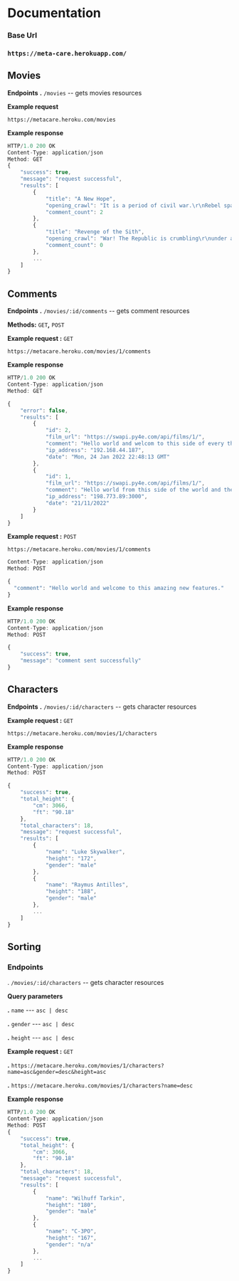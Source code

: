 # Documentation

### Base Url

### [](https://meta-care.herokuapp.com/)`https://meta-care.herokuapp.com/`

## **Movies**

**Endpoints**
**.** `/movies` \-\- gets movies resources

**Example request**

`https://metacare.heroku.com/movies`

**Example response**

```javascript
HTTP/1.0 200 OK
Content-Type: application/json
Method: GET
{
    "success": true,
    "message": "request successful",
    "results": [
        {
            "title": "A New Hope",
            "opening_crawl": "It is a period of civil war.\r\nRebel spaceships, striking\r\nfrom a hidden base, have won\r\ntheir first victory against\r\nthe evil Galactic Empire.\r\n\r\nDuring the battle, Rebel\r\nspies managed to steal secret\r\nplans to the Empire's\r\nultimate weapon, the DEATH\r\nSTAR, an armored space\r\nstation with enough power\r\nto destroy an entire planet.\r\n\r\nPursued by the Empire's\r\nsinister agents, Princess\r\nLeia races home aboard her\r\nstarship, custodian of the\r\nstolen plans that can save her\r\npeople and restore\r\nfreedom to the galaxy....",
            "comment_count": 2
        },
        {
            "title": "Revenge of the Sith",
            "opening_crawl": "War! The Republic is crumbling\r\nunder attacks by the ruthless\r\nSith Lord, Count Dooku.\r\nThere are heroes on both sides.\r\nEvil is everywhere.\r\n\r\nIn a stunning move, the\r\nfiendish droid leader, General\r\nGrievous, has swept into the\r\nRepublic capital and kidnapped\r\nChancellor Palpatine, leader of\r\nthe Galactic Senate.\r\n\r\nAs the Separatist Droid Army\r\nattempts to flee the besieged\r\ncapital with their valuable\r\nhostage, two Jedi Knights lead a\r\ndesperate mission to rescue the\r\ncaptive Chancellor....",
            "comment_count": 0
        },
        ...
    ]
}
```

## **Comments**

**Endpoints**
**.** `/movies/:id/comments` \-\- gets comment resources

**Methods:** `GET`**,** `POST`

**Example request :** `GET`

`https://metacare.heroku.com/movies/1/comments`

**Example response**

```javascript
HTTP/1.0 200 OK
Content-Type: application/json
Method: GET

{
    "error": false,
    "results": [
        {
            "id": 2,
            "film_url": "https://swapi.py4e.com/api/films/1/",
            "comment": "Hello world and welcom to this side of every thing that is not new anymore in the world of sport.",
            "ip_address": "192.168.44.187",
            "date": "Mon, 24 Jan 2022 22:48:13 GMT"
        },
        {
            "id": 1,
            "film_url": "https://swapi.py4e.com/api/films/1/",
            "comment": "Hello world from this side of the world and the other one that was not here the other day and i was not here to witness the changes that was taking place the other day and the one that you mentioned to me right now and the one that you are so afraid to make mention of that i have forgoten you are the only one that i am they say we are moving fast and we wunt last and where thet are alwassy knew we will make it dfar. nothing at the end o f th day thast my baby i wil show you love.",
            "ip_address": "198.773.89:3000",
            "date": "21/11/2022"
        }
    ]
}
```

**Example request :** `POST` 

`https://metacare.heroku.com/movies/1/comments`

```javascript
Content-Type: application/json
Method: POST

{
  "comment": "Hello world and welcome to this amazing new features."
}
```

**Example response**

```javascript
HTTP/1.0 200 OK
Content-Type: application/json
Method: POST

{
    "success": true,
    "message": "comment sent successfully"
}
```

## **Characters**

**Endpoints**
**.** `/movies/:id/characters` \-\- gets character resources

**Example request :** `GET`

`https://metacare.heroku.com/movies/1/characters`

**Example response**

```javascript
HTTP/1.0 200 OK
Content-Type: application/json
Method: POST

{
    "success": true,
    "total_height": {
        "cm": 3066,
        "ft": "90.18"
    },
    "total_characters": 18,
    "message": "request successful",
    "results": [
        {
            "name": "Luke Skywalker",
            "height": "172",
            "gender": "male"
        },
        {
            "name": "Raymus Antilles",
            "height": "188",
            "gender": "male"
        },
        ...
    ]
}
```

## **Sorting**

### Endpoints

. `/movies/:id/characters` \-\- gets character resources

**Query parameters**

**.** `name` \-\-\- `asc | desc` 

**.** `gender` \-\-\- `asc | desc` 

**.** `height` \-\-\- `asc | desc` 

**Example request :** `GET`

**.** `https://metacare.heroku.com/movies/1/characters?name=asc&gender=desc&height=asc`

**.** `https://metacare.heroku.com/movies/1/characters?name=desc`

**Example response**

```javascript
HTTP/1.0 200 OK
Content-Type: application/json
Method: POST
{
    "success": true,
    "total_height": {
        "cm": 3066,
        "ft": "90.18"
    },
    "total_characters": 18,
    "message": "request successful",
    "results": [
        {
            "name": "Wilhuff Tarkin",
            "height": "180",
            "gender": "male"
        },
        {
            "name": "C-3PO",
            "height": "167",
            "gender": "n/a"
        },
        ...
    ]
}
```